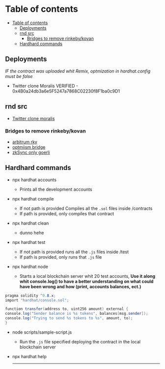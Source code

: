 # Table of contents
- [Table of contents](#table-of-contents)
  - [Deployments](#deployments)
  - [rnd src](#rnd-src)
    - [Bridges to remove rinkeby/kovan](#bridges-to-remove-rinkebykovan)
  - [Hardhard commands](#hardhard-commands)

## Deployments
*IF the contract was uploaded whit Remix, optmization in hardhat.config must be false*
- Twitter clone Moralis VERIFIED - 0x4B0a24db3a6e5F5247a7868C02230f8F1ba0c9D1

## rnd src
- [Twitter clone moralis](https://www.youtube.com/watch?v=HrlpTJD_CF0)

### Bridges to remove rinkeby/kovan
- [arbitrum rky](https://bridge.arbitrum.io/)
- [optmiism bridge](https://app.optimism.io/bridge/)
- [zkSync only goerli](https://portal.zksync.io/bridge)

## Hardhard commands

- npx hardhat accounts
  - Prints all the development accounts

- npx hardhat compile
  - If not path is provided Compiles all the `.sol` files inside /contracts
  - If path is provided, only compiles that contract

- npx hardhat clean
  - dunno hehe
 
- npx hardhat test
  - If not path is provided runs all the `.js` files inside /test
  - If path is provided, only runs that  `.js` file
 
- npx hardhat node
  - Starts a local blockchain server whit 20 test accounts, **Use it along whit console.log() to have a better understanding on what could have been wrong and how (print, accounts balances, ect.)**
```c#
pragma solidity ^0.8.x;
import "hardhat/console.sol";

function transfer(address to, uint256 amount) external {
console.log("Sender balance is %s tokens", balances[msg.sender]);
console.log("Trying to send %s tokens to %s", amount, to);
}
```
 
- node scripts/sample-script.js
  - Run the `.js` file specified deploying the contract in the local blockchain server

- npx hardhat help
  - - -
